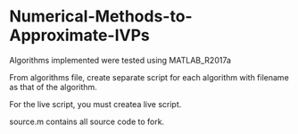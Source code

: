 # Numerical-Methods-to-Approximate-IVPs


Algorithms implemented were tested using MATLAB_R2017a

From algorithms file, create separate script for each algorithm with filename as that of the algorithm.

For the live script, you must createa live script.

source.m contains all source code to fork. 


